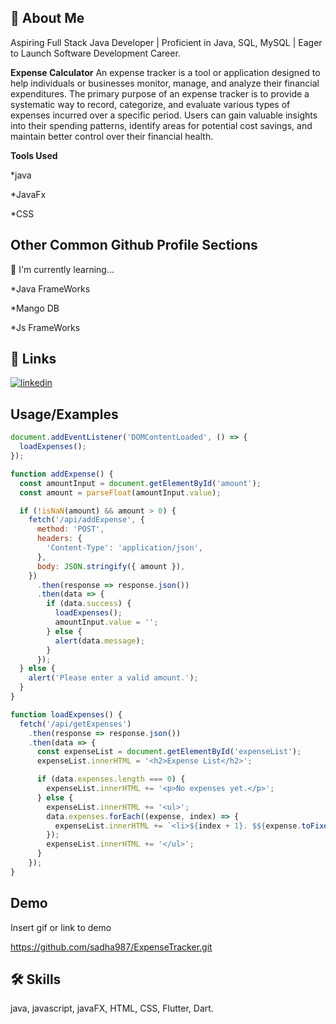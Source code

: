 
## 🚀 About Me
Aspiring Full Stack Java Developer | Proficient in Java, SQL, MySQL | Eager to Launch Software Development Career.

**Expense Calculator**
An expense tracker is a tool or application designed to help individuals or businesses monitor, manage, and analyze their financial expenditures. The primary purpose of an expense tracker is to provide a systematic way to record, categorize, and evaluate various types of expenses incurred over a specific period. Users can gain valuable insights into their spending patterns, identify areas for potential cost savings, and maintain better control over their financial health.

**Tools Used**

*java

*JavaFx

*CSS



## Other Common Github Profile Sections


🧠 I'm currently learning...

*Java FrameWorks

*Mango DB

*Js FrameWorks


## 🔗 Links

[![linkedin](https://img.shields.io/badge/linkedin-0A66C2?style=for-the-badge&logo=linkedin&logoColor=white)](https://www.linkedin.com/in/sadhasivam-c)



## Usage/Examples

```javascript
document.addEventListener('DOMContentLoaded', () => {
  loadExpenses();
});

function addExpense() {
  const amountInput = document.getElementById('amount');
  const amount = parseFloat(amountInput.value);

  if (!isNaN(amount) && amount > 0) {
    fetch('/api/addExpense', {
      method: 'POST',
      headers: {
        'Content-Type': 'application/json',
      },
      body: JSON.stringify({ amount }),
    })
      .then(response => response.json())
      .then(data => {
        if (data.success) {
          loadExpenses();
          amountInput.value = '';
        } else {
          alert(data.message);
        }
      });
  } else {
    alert('Please enter a valid amount.');
  }
}

function loadExpenses() {
  fetch('/api/getExpenses')
    .then(response => response.json())
    .then(data => {
      const expenseList = document.getElementById('expenseList');
      expenseList.innerHTML = '<h2>Expense List</h2>';

      if (data.expenses.length === 0) {
        expenseList.innerHTML += '<p>No expenses yet.</p>';
      } else {
        expenseList.innerHTML += '<ul>';
        data.expenses.forEach((expense, index) => {
          expenseList.innerHTML += `<li>${index + 1}. $${expense.toFixed(2)}</li>`;
        });
        expenseList.innerHTML += '</ul>';
      }
    });
}
```


## Demo

Insert gif or link to demo

https://github.com/sadha987/ExpenseTracker.git
## 🛠 Skills
java,
javascript,
javaFX,
HTML,
CSS,
Flutter,
Dart.